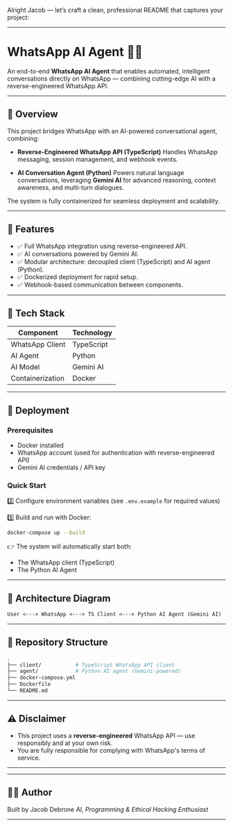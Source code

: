 Alright Jacob — let’s craft a clean, professional README that captures your project:

---

# WhatsApp AI Agent 🤖💬

An end-to-end **WhatsApp AI Agent** that enables automated, intelligent conversations directly on WhatsApp — combining cutting-edge AI with a reverse-engineered WhatsApp API.

---

## 🧠 Overview

This project bridges WhatsApp with an AI-powered conversational agent, combining:

* **Reverse-Engineered WhatsApp API (TypeScript)**
  Handles WhatsApp messaging, session management, and webhook events.

* **AI Conversation Agent (Python)**
  Powers natural language conversations, leveraging **Gemini AI** for advanced reasoning, context awareness, and multi-turn dialogues.

The system is fully containerized for seamless deployment and scalability.

---

## 🚀 Features

* ✅ Full WhatsApp integration using reverse-engineered API.
* ✅ AI conversations powered by Gemini AI.
* ✅ Modular architecture: decoupled client (TypeScript) and AI agent (Python).
* ✅ Dockerized deployment for rapid setup.
* ✅ Webhook-based communication between components.

---

## 🧱 Tech Stack

| Component        | Technology |
| ---------------- | ---------- |
| WhatsApp Client  | TypeScript |
| AI Agent         | Python     |
| AI Model         | Gemini AI  |
| Containerization | Docker     |

---

## 🐳 Deployment

### Prerequisites

* Docker installed
* WhatsApp account (used for authentication with reverse-engineered API)
* Gemini AI credentials / API key

### Quick Start


2️⃣ Configure environment variables (see `.env.example` for required values)

3️⃣ Build and run with Docker:

```bash
docker-compose up --build
```

👉 The system will automatically start both:

* The WhatsApp client (TypeScript)
* The Python AI Agent

---

## 🔧 Architecture Diagram

```txt
User <---> WhatsApp <---> TS Client <---> Python AI Agent (Gemini AI)
```

---

## 📂 Repository Structure

```bash
.
├── client/           # TypeScript WhatsApp API client
├── agent/            # Python AI agent (Gemini-powered)
├── docker-compose.yml
├── Dockerfile
└── README.md
```

---

## ⚠️ Disclaimer

* This project uses a **reverse-engineered** WhatsApp API — use responsibly and at your own risk.
* You are fully responsible for complying with WhatsApp's terms of service.

---



---

## 👨‍💻 Author

Built by Jacob Debrone
*AI, Programming & Ethical Hacking Enthusiast*

---

